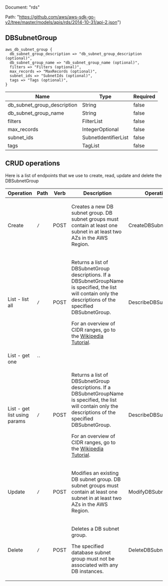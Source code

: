 Document: "rds"


Path: "https://github.com/aws/aws-sdk-go-v2/tree/master/models/apis/rds/2014-10-31/api-2.json")

## DBSubnetGroup



```puppet
aws_db_subnet_group {
  db_subnet_group_description => "db_subnet_group_description (optional)",
  db_subnet_group_name => "db_subnet_group_name (optional)",
  filters => "Filters (optional)",
  max_records => "MaxRecords (optional)",
  subnet_ids => "SubnetIds (optional)",
  tags => "Tags (optional)",
}
```

| Name        | Type           | Required       |
| ------------- | ------------- | ------------- |
|db_subnet_group_description | String | false |
|db_subnet_group_name | String | false |
|filters | FilterList | false |
|max_records | IntegerOptional | false |
|subnet_ids | SubnetIdentifierList | false |
|tags | TagList | false |



## CRUD operations

Here is a list of endpoints that we use to create, read, update and delete the DBSubnetGroup

| Operation | Path | Verb | Description | OperationID |
| ------------- | ------------- | ------------- | ------------- | ------------- |
|Create|`/`|POST|<p>Creates a new DB subnet group. DB subnet groups must contain at least one subnet in at least two AZs in the AWS Region.</p>|CreateDBSubnetGroup|
|List - list all|`/`|POST|<p>Returns a list of DBSubnetGroup descriptions. If a DBSubnetGroupName is specified, the list will contain only the descriptions of the specified DBSubnetGroup.</p> <p>For an overview of CIDR ranges, go to the <a href="http://en.wikipedia.org/wiki/Classless_Inter-Domain_Routing">Wikipedia Tutorial</a>. </p>|DescribeDBSubnetGroups|
|List - get one|``||||
|List - get list using params|`/`|POST|<p>Returns a list of DBSubnetGroup descriptions. If a DBSubnetGroupName is specified, the list will contain only the descriptions of the specified DBSubnetGroup.</p> <p>For an overview of CIDR ranges, go to the <a href="http://en.wikipedia.org/wiki/Classless_Inter-Domain_Routing">Wikipedia Tutorial</a>. </p>|DescribeDBSubnetGroups|
|Update|`/`|POST|<p>Modifies an existing DB subnet group. DB subnet groups must contain at least one subnet in at least two AZs in the AWS Region.</p>|ModifyDBSubnetGroup|
|Delete|`/`|POST|<p>Deletes a DB subnet group.</p> <note> <p>The specified database subnet group must not be associated with any DB instances.</p> </note>|DeleteDBSubnetGroup|
